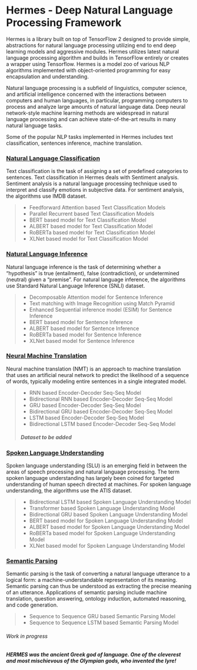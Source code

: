 # Hermes - Deep Natural Language Processing Framework
Hermes is a library built on top of TensorFlow 2 designed to provide simple, abstractions for natural language processing utilizing end to end deep learning models and aggressive modules. Hermes utilizes latest natural language processing algorithm and builds in TensorFlow entirely or creates a wrapper using Tensorflow. Hermes is a model zoo of various NLP algorithms implemented with object-oriented programming for easy encapsulation and understanding. 

Natural language processing is a subfield of linguistics, computer science, and artificial intelligence concerned with the interactions between computers and human languages, in particular, programming computers to process and analyze large amounts of natural language data. Deep neural network-style machine learning methods are widespread in natural language processing and can achieve state-of-the-art results in many natural language tasks. 

Some of the popular NLP tasks implemented in Hermes includes text classification, sentences inference, machine translation.

### [Natural Language Classification](https://github.com/Nikhil-Xavier-DS/Hermes/tree/master/natural_language_classifier)
Text classification is the task of assigning a set of predefined categories to sentences. Text classification in Hermes deals with Sentiment analysis. Sentiment analysis  is a natural language processing technique used to interpret and classify emotions in subjective data. For sentiment analysis, the algorithms use IMDB dataset.
>* Feedforward Attention based Text Classification Models
>* Parallel Recurrent based Text Classification Models
>* BERT based model for Text Classification Model
>* ALBERT based model for Text Classification Model
>* RoBERTa based model for Text Classification Model
>* XLNet based model for Text Classification Model 

### [Natural Language Inference](https://github.com/Nikhil-Xavier-DS/Hermes/tree/master/natural_language_inference)
Natural language inference is the task of determining whether a “hypothesis” is true (entailment), false (contradiction), or undetermined (neutral) given a “premise”. For natural language inference, the algorithms use Standard Natural Language Inference (SNLI) dataset.
>* Decomposable Attention model for Sentence Inference 
>* Text matching with Image Recognition using Match Pyramid
>* Enhanced Sequential inference model (ESIM) for Sentence Inference 
>* BERT based model for Sentence Inference 
>* ALBERT based model for Sentence Inference 
>* RoBERTa based model for Sentence Inference 
>* XLNet based model for Sentence Inference 

### [Neural Machine Translation](https://github.com/Nikhil-Xavier-DS/Hermes/tree/master/neural_machine_translation)
Neural machine translation (NMT) is an approach to machine translation that uses an artificial neural network to predict the likelihood of a sequence of words, typically modeling entire sentences in a single integrated model.
>* RNN based Encoder-Decoder Seq-Seq Model
>* Bidirectional RNN based Encoder-Decoder Seq-Seq Model
>* GRU based Encoder-Decoder Seq-Seq Model
>* Bidirectional GRU based Encoder-Decoder Seq-Seq Model
>* LSTM based Encoder-Decoder Seq-Seq Model
>* Bidirectional LSTM based Encoder-Decoder Seq-Seq Model
> ##### Dataset to be added

### [Spoken Language Understanding](https://github.com/Nikhil-Xavier-DS/Hermes/tree/master/spoken_language_understanding)
Spoken language understanding (SLU) is an emerging field in between the areas of speech processing and natural language processing. The term spoken language understanding has largely been coined for targeted understanding of human speech directed at machines. For spoken language understanding, the algorithms use the ATIS dataset.
>* Bidirectional LSTM based Spoken Language Understanding Model
>* Transformer based Spoken Language Understanding Model
>* Bidirectional GRU based Spoken Language Understanding Model
>* BERT based model for Spoken Language Understanding Model
>* ALBERT based model for Spoken Language Understanding Model
>* RoBERTa based model for Spoken Language Understanding Model
>* XLNet based model for Spoken Language Understanding Model 

### [Semantic Parsing](https://github.com/Nikhil-Xavier-DS/Hermes/tree/master/semantic_parsing)
Semantic parsing is the task of converting a natural language utterance to a logical form: a machine-understandable representation of its meaning. Semantic parsing can thus be understood as extracting the precise meaning of an utterance. Applications of semantic parsing include machine translation, question answering, ontology induction, automated reasoning, and code generation.
>* Sequence to Sequence GRU based Semantic Parsing Model
>* Sequence to Sequence LSTM based Semantic Parsing Model
###### Work in progress

##### HERMES was the ancient Greek god of language. One of the cleverest and most mischievous of the Olympian gods, who invented the lyre!
